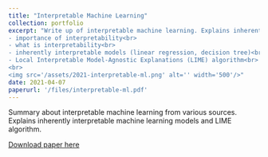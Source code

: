 ```yaml
---
title: "Interpretable Machine Learning"
collection: portfolio
excerpt: "Write up of interpretable machine learning. Explains inherently interpretable machine learning models and LIME algorithm.<br>
- importance of interpretability<br>
- what is interpretability<br>
- inherently interpretable models (linear regression, decision tree)<br>
- Local Interpretable Model-Agnostic Explanations (LIME) algorithm<br>
<br>
<img src='/assets/2021-interpretable-ml.png' alt='' width='500'/>"
date: 2021-04-07
paperurl: '/files/interpretable-ml.pdf'
---
```

Summary about interpretable machine learning from various sources. Explains inherently interpretable machine learning models and LIME algorithm.

[Download paper here](/files/interpretable-ml.pdf)
